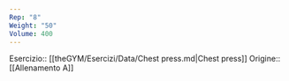 ```yaml
---
Rep: "8"
Weight: "50"
Volume: 400
---
```

Esercizio:: [[theGYM/Esercizi/Data/Chest press.md|Chest press]]
Origine:: [[Allenamento A]]